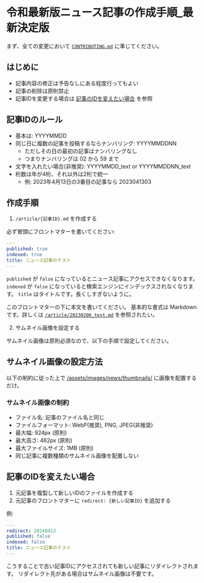 # 令和最新版ニュース記事の作成手順_最新決定版

まず、全ての変更において [`CONTRIBUTING.md`](./CONTRIBUTING.md) に準じてください。

## はじめに

- 記事内容の修正は予告なしにある程度行ってもよい
- 記事の削除は原則禁止
- 記事IDを変更する場合は [記事のIDを変えたい場合](#記事のIDを変えたい場合) を参照

## 記事IDのルール

- 基本は: YYYYMMDD
- 同じ日に複数の記事を投稿するならナンバリング: YYYYMMDDNN
	- ただしその日の最初の記事はナンバリングなし
	- つまりナンバリングは 02 から 59 まで
- 文字を入れたい場合(非推奨): YYYYMMDD_text or YYYYMMDDNN_text
- 桁数は年が4桁、それ以外は2桁で統一
	- 例: 2023年4月13日の3番目の記事なら 2023041303

## 作成手順

1. `/article/{記事ID}.md` を作成する

必ず冒頭にフロントマターを書いてください:

```yaml
---
published: true
indexed: true
title: ニュース記事のテスト
---
```

`published` が `false` になっているとニュース記事にアクセスできなくなります。 
`indexed` が `false` になっていると検索エンジンにインデックスされなくなります。 
`title` はタイトルです。長くしすぎないように。

このフロントマターの下に本文を書いてください。
基本的な書式は Markdown です。詳しくは [`/article/20230206_test.md`](../articles/20230206_test.md) を参照されたい。

2. サムネイル画像を設定する

サムネイル画像は原則必須なので、以下の手順で設定してください。

## サムネイル画像の設定方法

以下の制約に従った上で [/assets/images/news/thumbnails/](../assets/images/news/thumbnails/) に画像を配置するだけ。

### サムネイル画像の制約

- ファイル名: 記事のファイル名と同じ
- ファイルフォーマット: WebP(推奨), PNG, JPEG(非推奨)
- 最大幅: 924px (原則)
- 最大高さ: 462px (原則)
- 最大ファイルサイズ: 1MB (原則)
- 同じ記事に複数種類のサムネイル画像を配置しない

## 記事のIDを変えたい場合

1. 元記事を複製して新しいIDのファイルを作成する
1. 元記事のフロントマターに `redirect: {新しい記事ID}` を追加する

例:

```yaml
---
redirect: 20240413
published: false
indexed: false
title: ニュース記事のテスト
---
```

こうすることで古い記事IDにアクセスされても新しい記事にリダイレクトされます。
リダイレクト先がある場合はサムネイル画像は不要です。
